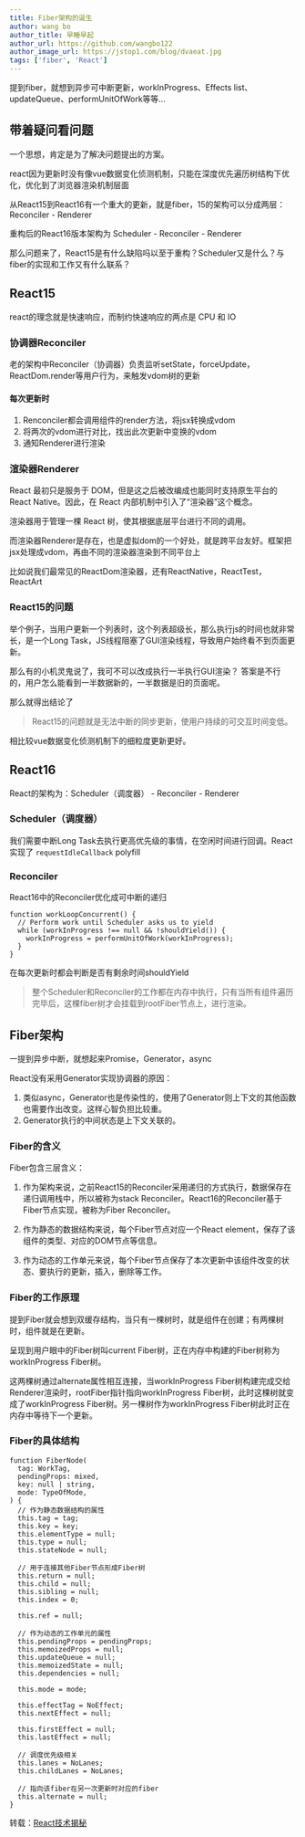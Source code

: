 ```yaml
---
title: Fiber架构的诞生
author: wang bo
author_title: 早睡早起
author_url: https://github.com/wangbo122
author_image_url: https://jstop1.com/blog/dvaeat.jpg
tags: ['fiber', 'React']
---
```


提到fiber，就想到异步可中断更新，workInProgress、Effects list、updateQueue、performUnitOfWork等等...

<!--truncate-->

## 带着疑问看问题
一个思想，肯定是为了解决问题提出的方案。

react因为更新时没有像vue数据变化侦测机制，只能在深度优先遍历树结构下优化，优化到了浏览器渲染机制层面

从React15到React16有一个重大的更新，就是fiber，15的架构可以分成两层：Reconciler - Renderer

重构后的React16版本架构为 Scheduler - Reconciler - Renderer

那么问题来了，React15是有什么缺陷吗以至于重构？Scheduler又是什么？与fiber的实现和工作又有什么联系？

## React15

react的理念就是快速响应，而制约快速响应的两点是 CPU 和 IO

### 协调器Reconciler

老的架构中Reconciler（协调器）负责监听setState，forceUpdate，ReactDom.render等用户行为，来触发vdom树的更新

#### 每次更新时
1. Renconciler都会调用组件的render方法，将jsx转换成vdom
2. 将两次的vdom进行对比，找出此次更新中变换的vdom
3. 通知Renderer进行渲染

### 渲染器Renderer
React 最初只是服务于 DOM，但是这之后被改编成也能同时支持原生平台的 React Native。因此，在 React 内部机制中引入了“渲染器”这个概念。

渲染器用于管理一棵 React 树，使其根据底层平台进行不同的调用。

而渲染器Renderer是存在，也是虚拟dom的一个好处，就是跨平台友好。框架把jsx处理成vdom，再由不同的渲染器渲染到不同平台上

比如说我们最常见的ReactDom渲染器，还有ReactNative，ReactTest，ReactArt

### React15的问题
举个例子，当用户更新一个列表时，这个列表超级长，那么执行js的时间也就非常长，是一个Long Task，JS线程阻塞了GUI渲染线程，导致用户始终看不到页面更新。

那么有的小机灵鬼说了，我可不可以改成执行一半执行GUI渲染？
答案是不行的，用户怎么能看到一半数据新的，一半数据是旧的页面呢。

那么就得出结论了
  >React15的问题就是无法中断的同步更新，使用户持续的可交互时间变低。

相比较vue数据变化侦测机制下的细粒度更新更好。

## React16
React的架构为：Scheduler（调度器） - Reconciler - Renderer

### Scheduler（调度器）
我们需要中断Long Task去执行更高优先级的事情，在空闲时间进行回调。React实现了 `requestIdleCallback` polyfill

### Reconciler
React16中的Reconciler优化成可中断的递归
```
function workLoopConcurrent() {
  // Perform work until Scheduler asks us to yield
  while (workInProgress !== null && !shouldYield()) {
    workInProgress = performUnitOfWork(workInProgress);
  }
}
```
在每次更新时都会判断是否有剩余时间shouldYield

  >整个Scheduler和Reconciler的工作都在内存中执行，只有当所有组件遍历完毕后，这棵fiber树才会挂载到rootFiber节点上，进行渲染。

## Fiber架构
一提到异步中断，就想起来Promise，Generator，async

React没有采用Generator实现协调器的原因：
1. 类似async，Generator也是传染性的，使用了Generator则上下文的其他函数也需要作出改变。这样心智负担比较重。
2. Generator执行的中间状态是上下文关联的。

### Fiber的含义
Fiber包含三层含义：

1. 作为架构来说，之前React15的Reconciler采用递归的方式执行，数据保存在递归调用栈中，所以被称为stack Reconciler。React16的Reconciler基于Fiber节点实现，被称为Fiber Reconciler。

2. 作为静态的数据结构来说，每个Fiber节点对应一个React element，保存了该组件的类型、对应的DOM节点等信息。

3. 作为动态的工作单元来说，每个Fiber节点保存了本次更新中该组件改变的状态、要执行的更新，插入，删除等工作。

### Fiber的工作原理
提到Fiber就会想到双缓存结构，当只有一棵树时，就是组件在创建；有两棵树时，组件就是在更新。

呈现到用户眼中的Fiber树叫current Fiber树，正在内存中构建的Fiber树称为workInProgress Fiber树。

这两棵树通过alternate属性相互连接，当workInProgress Fiber树构建完成交给Renderer渲染时，rootFiber指针指向workInProgress Fiber树，此时这棵树就变成了workInProgress Fiber树。另一棵树作为workInProgress Fiber树此时正在内存中等待下一个更新。

### Fiber的具体结构
```
function FiberNode(
  tag: WorkTag,
  pendingProps: mixed,
  key: null | string,
  mode: TypeOfMode,
) {
  // 作为静态数据结构的属性
  this.tag = tag;
  this.key = key;
  this.elementType = null;
  this.type = null;
  this.stateNode = null;

  // 用于连接其他Fiber节点形成Fiber树
  this.return = null;
  this.child = null;
  this.sibling = null;
  this.index = 0;

  this.ref = null;

  // 作为动态的工作单元的属性
  this.pendingProps = pendingProps;
  this.memoizedProps = null;
  this.updateQueue = null;
  this.memoizedState = null;
  this.dependencies = null;

  this.mode = mode;

  this.effectTag = NoEffect;
  this.nextEffect = null;

  this.firstEffect = null;
  this.lastEffect = null;

  // 调度优先级相关
  this.lanes = NoLanes;
  this.childLanes = NoLanes;

  // 指向该fiber在另一次更新时对应的fiber
  this.alternate = null;
}
```

转载：[React技术揭秘](https://react.iamkasong.com/)